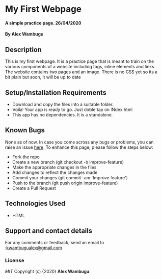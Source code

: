 # My First Webpage

#### A simple practice page. 26/04/2020

#### By **Alex Wambugu**

## Description
This is my first webpage. It is a practice page that is meant to train on the various components of a website including tags, inline elements and links. The website contains two pages and an image. There is no CSS yet so its a bit plain but soon, it will be up to date

## Setup/Installation Requirements
* Download and copy the files into a suitable folder.
* Voila! Your app is ready to go. Just doble tap on INdex.html
* This app has no dependencies. It is a standalone.

## Known Bugs
None as of now.
In case you come across any bugs or problems, you can raise an issue <a href="https://github.com/dinhcaradoc/my-first-website/issues/new/choose">here</a>.
To enhance this page, please follow the steps below:
* Fork the repo
* Create a new branch (git checkout -b improve-feature)
* Make the appropriate changes in the files
* Add changes to reflect the changes made
* Commit your changes (git commit -am 'Improve feature')
* Push to the branch (git push origin improve-feature)
* Create a Pull Request

## Technologies Used
 * HTML

## Support and contact details
For any comments or feedback, send an email to :kwambugualex@gmail.com

### License
*MIT*
Copyright (c) {2020} **Alex Wambugu**